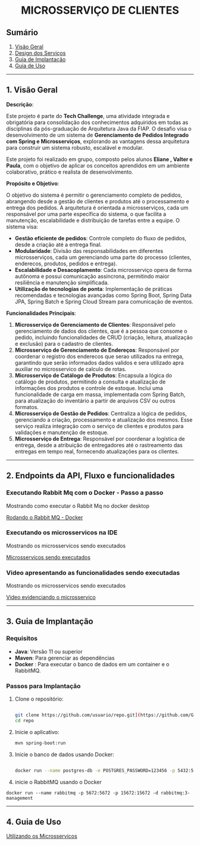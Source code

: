 # <h1 align="center"> MICROSSERVIÇO DE CLIENTES </h1>

## Sumário
1. [Visão Geral](#visão-geral)
2. [Design dos Serviços](#design-dos-serviços)
3. [Guia de Implantação](#guia-de-implantação)
4. [Guia de Uso](#guia-de-uso)

---

## 1. Visão Geral

**Descrição**:

Este projeto é parte do **Tech Challenge**, uma atividade integrada e obrigatória para consolidação dos conhecimentos adquiridos em todas as disciplinas da pós-graduação de Arquitetura Java da FIAP. O desafio visa o desenvolvimento de um sistema de **Gerenciamento de Pedidos Integrado com Spring e Microsserviços**, explorando as vantagens dessa arquitetura para construir um sistema robusto, escalável e modular.

Este projeto foi realizado em grupo, composto pelos alunos **Eliane , Valter e Paula**, com o objetivo de aplicar os conceitos aprendidos em um ambiente colaborativo, prático e realista de desenvolvimento.

**Propósito e Objetivo**:

O objetivo do sistema é permitir o gerenciamento completo de pedidos, abrangendo desde a gestão de clientes e produtos até o processamento e entrega dos pedidos. A arquitetura é orientada a microsserviços, cada um responsável por uma parte específica do sistema, o que facilita a manutenção, escalabilidade e distribuição de tarefas entre a equipe. O sistema visa:

- **Gestão eficiente de pedidos**: Controle completo do fluxo de pedidos, desde a criação até a entrega final.
- **Modularidade**: Divisão das responsabilidades em diferentes microsserviços, cada um gerenciando uma parte do processo (clientes, enderecos, produtos, pedidos e entrega).
- **Escalabilidade e Desacoplamento**: Cada microsserviço opera de forma autônoma e possui comunicação assíncrona, permitindo maior resiliência e manutenção simplificada.
- **Utilização de tecnologias de ponta**: Implementação de práticas recomendadas e tecnologias avançadas como Spring Boot, Spring Data JPA, Spring Batch e Spring Cloud Stream para comunicação de eventos.

**Funcionalidades Principais**:

1. **Microsserviço de Gerenciamento de Clientes**: Responsável pelo gerenciamento de dados dos clientes, que é a pessoa que consome o pedido, incluindo funcionalidades de CRUD (criação, leitura, atualização e exclusão) para o cadastro de clientes.
2. **Microsserviço de Gerenciamento de Endereços**: Responsável por coordenar o registro dos enderecos que serao utilizados na entrega, garantindo que serão informados dados validos e sera utilizado apra auxiliar no microsservico de calculo de rotas.
3. **Microsserviço de Catálogo de Produtos**: Encapsula a lógica do catálogo de produtos, permitindo a consulta e atualização de informações dos produtos e controle de estoque. Inclui uma funcionalidade de carga em massa, implementada com Spring Batch, para atualização do inventário a partir de arquivos CSV ou outros formatos.
4. **Microsserviço de Gestão de Pedidos**:  Centraliza a lógica de pedidos, gerenciando a criação, processamento e atualização dos mesmos. Esse serviço realiza integração com o serviço de clientes e produtos para validações e manutenção de estoque.
5. **Microsserviço de Entrega**: Responsável por coordenar a logística de entrega, desde a atribuição de entregadores até o rastreamento das entregas em tempo real, fornecendo atualizações para os clientes.


---

## 2. Endpoints da API, Fluxo e funcionalidades

### Executando Rabbit Mq com o Docker - Passo a passo
Mostrando como executar o Rabbit Mq no docker desktop

[Rodando o Rabbit MQ - Docker](https://elipeixoto.notion.site/Passo-a-passo-Rabbit-Mq-15199b613e8480079a10c4ffdd09f04f)
    

### Executando os microsservicos na IDE

Mostrando os microsservicos sendo executados

[Microsservicos sendo executados](https://elipeixoto.notion.site/Executando-os-microsservicos-15199b613e84800b9585fb51f9013180)



### Video apresentando as funcionalidades sendo executadas

Mostrando os microsservicos sendo executados

[Video evidenciando o microsservico](https://elipeixoto.notion.site/Video-15199b613e84802b9a20dc313ade67d8)

---

## 3. Guia de Implantação


### Requisitos

- **Java**: Versão 11 ou superior
- **Maven**: Para gerenciar as dependências
- **Docker** : Para executar o banco de dados em um container  e o RabbitMQ.

### Passos para Implantação

1. Clone o repositório:
    
    ```bash
    
    git clone https://github.com/usuario/repo.git](https://github.com/Grupo-19/msProduto_TechChalenge)
    cd repo
    
    ```
    

4. Inicie o aplicativo:
    
    ```bash
    mvn spring-boot:run
    
    ```
    
5.  Inicie o banco de dados usando Docker:
    
    ```bash
    
    docker run --name postgres-db -e POSTGRES_PASSWORD=123456 -p 5432:5432 -d postgres
    
    ```
6. inicie o RabbitMQ usando o Docker

```
docker run --name rabbitmq -p 5672:5672 -p 15672:15672 -d rabbitmq:3-management
```

---

## 4. Guia de Uso

[Utilizando os Microsservicos](https://www.youtube.com/watch?v=7x2ZMUsmuAk)
